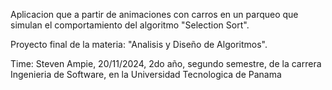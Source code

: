 Aplicacion que a partir de animaciones con carros en un parqueo que simulan el comportamiento del algoritmo "Selection Sort".

Proyecto final de la materia: "Analisis y Diseño de Algoritmos".


Time: Steven Ampie, 20/11/2024, 2do año, segundo semestre, de la carrera Ingenieria de Software, en la Universidad Tecnologica de Panama
